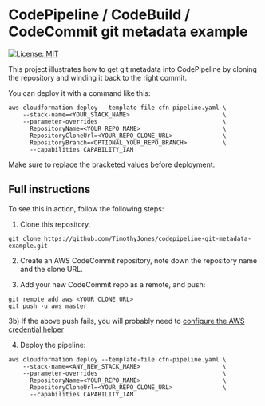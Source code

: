 # CodePipeline / CodeBuild / CodeCommit git metadata example

[![License: MIT](https://img.shields.io/badge/License-MIT-yellow.svg)](https://opensource.org/licenses/MIT)

This project illustrates how to get git metadata into CodePipeline by cloning the
repository and winding it back to the right commit.

You can deploy it with a command like this:

```
aws cloudformation deploy --template-file cfn-pipeline.yaml \
    --stack-name=<YOUR_STACK_NAME>                          \
    --parameter-overrides                                   \
      RepositoryName=<YOUR_REPO_NAME>                       \
      RepositoryCloneUrl=<YOUR_REPO_CLONE_URL>              \
      RepositoryBranch=<OPTIONAL_YOUR_REPO_BRANCH>          \
      --capabilities CAPABILITY_IAM
```

Make sure to replace the bracketed values before deployment.

## Full instructions

To see this in action, follow the following steps:

1) Clone this repository.

```
git clone https://github.com/TimothyJones/codepipeline-git-metadata-example.git
```

2) Create an AWS CodeCommit repository, note down the repository name and the clone URL.

3) Add your new CodeCommit repo as a remote, and push:

```
git remote add aws <YOUR CLONE URL>
git push -u aws master
```

3b) If the above push fails, you will probably need to [configure the AWS credential helper](https://docs.aws.amazon.com/codecommit/latest/userguide/setting-up-https-unixes.html)

4) Deploy the pipeline: 

```
aws cloudformation deploy --template-file cfn-pipeline.yaml \
    --stack-name=<ANY_NEW_STACK_NAME>                       \
    --parameter-overrides                                   \
      RepositoryName=<YOUR_REPO_NAME>                       \
      RepositoryCloneUrl=<YOUR_REPO_CLONE_URL>              \
      --capabilities CAPABILITY_IAM
```
